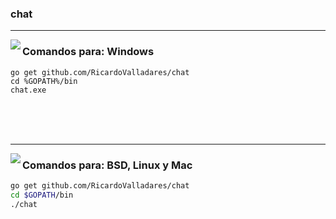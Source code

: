 ### chat
<hr>

<img align="left" src="https://github.com/RicardoValladares/chat/releases/download/3.0/chatwin.png">

### Comandos para: Windows
```batch
go get github.com/RicardoValladares/chat
cd %GOPATH%/bin
chat.exe
```
<br>
<br>
<br>
<hr>

<img align="left" src="https://github.com/RicardoValladares/chat/releases/download/3.0/chat.png">

### Comandos para: BSD, Linux y Mac
```bash
go get github.com/RicardoValladares/chat
cd $GOPATH/bin
./chat
```
